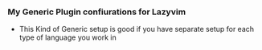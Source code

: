 ### My Generic Plugin confiurations for Lazyvim

- This Kind of Generic setup is good if you have separate setup for each type of language you work in
